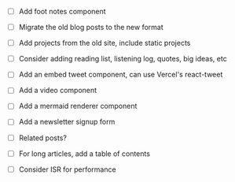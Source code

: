 - [ ] Add foot notes component
- [ ] Migrate the old blog posts to the new format
- [ ] Add projects from the old site, include static projects
- [ ] Consider adding reading list, listening log, quotes, big ideas, etc
- [ ] Add an embed tweet component, can use Vercel's react-tweet
- [ ] Add a video component
- [ ] Add a mermaid renderer component
- [ ] Add a newsletter signup form
- [ ] Related posts?
- [ ] For long articles, add a table of contents
- [ ] Consider ISR for performance

